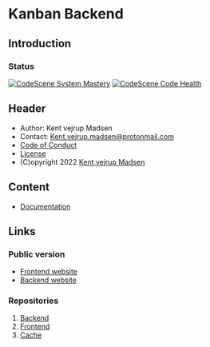 # Kanban Backend
## Introduction


### Status
[![CodeScene System Mastery](https://codescene.io/projects/26526/status-badges/system-mastery)](https://codescene.io/projects/26526)
[![CodeScene Code Health](https://codescene.io/projects/26526/status-badges/code-health)](https://codescene.io/projects/26526)


## Header
* Author: Kent vejrup Madsen
* Contact: Kent.vejrup.madsen@protonmail.com
* [Code of Conduct](CODE_OF_CONDUCT.md)
* [License](license.md)
* (C)opyright 2022 [Kent vejrup Madsen](https://github.com/KentVejrupMadsen)

## Content
* [Documentation](docs/readme.md)

## Links
### Public version
* [Frontend website](https://kanban-project-frontend-6bk5n.ondigitalocean.app/)
* [Backend website](https://kanban-project-backend-xvkk6.ondigitalocean.app/)

### Repositories
1. [Backend](https://github.com/KentVejrupMadsen/Kanban-Project-Backend)
2. [Frontend](https://github.com/KentVejrupMadsen/Kanban-Project-Frontend)
3. [Cache](https://github.com/KentVejrupMadsen/Kanban-Project-Cache)
